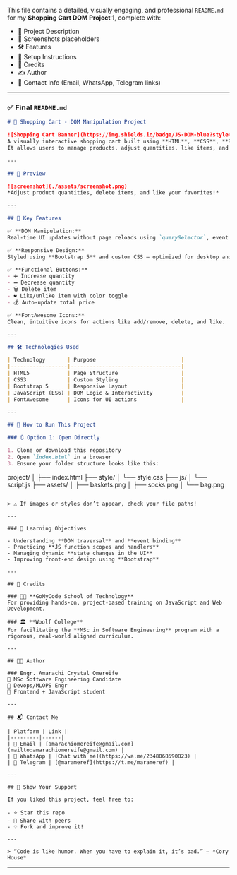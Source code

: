This file contains a detailed, visually engaging, and professional `README.md` for my **Shopping Cart DOM Project 1**, complete with:

* 🎯 Project Description
* 📸 Screenshots placeholders
* 🛠 Features
* 🚀 Setup Instructions
* 🙌 Credits
* ✍️ Author
* 🔗 Contact Info (Email, WhatsApp, Telegram links)

---

### ✅ Final `README.md`

```markdown
# 🛒 Shopping Cart - DOM Manipulation Project

![Shopping Cart Banner](https://img.shields.io/badge/JS-DOM-blue?style=for-the-badge&logo=javascript)  
A visually interactive shopping cart built using **HTML**, **CSS**, **Bootstrap**, and **Vanilla JavaScript**.  
It allows users to manage products, adjust quantities, like items, and dynamically see the updated total.

---

## 📸 Preview

![screenshot](./assets/screenshot.png)  
*Adjust product quantities, delete items, and like your favorites!*

---

## 🧩 Key Features

✅ **DOM Manipulation:**  
Real-time UI updates without page reloads using `querySelector`, event listeners, and dynamic classes.

✅ **Responsive Design:**  
Styled using **Bootstrap 5** and custom CSS — optimized for desktop and mobile.

✅ **Functional Buttons:**
- ➕ Increase quantity
- ➖ Decrease quantity
- 🗑️ Delete item
- ❤️ Like/unlike item with color toggle
- 💰 Auto-update total price

✅ **FontAwesome Icons:**  
Clean, intuitive icons for actions like add/remove, delete, and like.

---

## 🛠 Technologies Used

| Technology       | Purpose                           |
|------------------|-----------------------------------|
| HTML5            | Page Structure                    |
| CSS3             | Custom Styling                    |
| Bootstrap 5      | Responsive Layout                 |
| JavaScript (ES6) | DOM Logic & Interactivity         |
| FontAwesome      | Icons for UI actions              |

---

## 🧪 How to Run This Project

### 🔃 Option 1: Open Directly

1. Clone or download this repository
2. Open `index.html` in a browser
3. Ensure your folder structure looks like this:

```

project/
│
├── index.html
├── style/
│   └── style.css
├── js/
│   └── script.js
├── assets/
│   ├── baskets.png
│   ├── socks.png
│   └── bag.png

```

> ⚠️ If images or styles don’t appear, check your file paths!

---

### 🧠 Learning Objectives

- Understanding **DOM traversal** and **event binding**
- Practicing **JS function scopes and handlers**
- Managing dynamic **state changes in the UI**
- Improving front-end design using **Bootstrap**

---

## 🙌 Credits

### 👨‍🏫 **GoMyCode School of Technology**  
For providing hands-on, project-based training on JavaScript and Web Development.

### 🏛 **Woolf College**  
For facilitating the **MSc in Software Engineering** program with a rigorous, real-world aligned curriculum.

---

## 👩‍💻 Author

### Engr. Amarachi Crystal Omereife  
🔹 MSc Software Engineering Candidate  
🔹 Devops/MLOPS Engr
🔹 Frontend + JavaScript student 

---

## 📬 Contact Me

| Platform | Link |
|---------|------|
| 📧 Email | [amarachiomereife@gmail.com](mailto:amarachiomereife@gmail.com) |
| 💬 WhatsApp | [Chat with me](https://wa.me/2348068590823) |
| 📡 Telegram | [@marameref](https://t.me/marameref) |

---

## 🌟 Show Your Support

If you liked this project, feel free to:

- ⭐ Star this repo
- 📌 Share with peers
- 💡 Fork and improve it!

---

> “Code is like humor. When you have to explain it, it’s bad.” – *Cory House*
```

---

